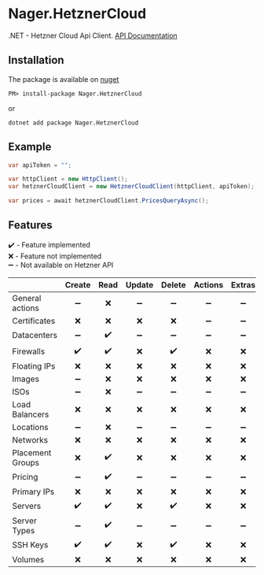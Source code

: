 # Nager.HetznerCloud

.NET - Hetzner Cloud Api Client. [API Documentation](https://docs.hetzner.cloud)


## Installation

The package is available on [nuget](https://www.nuget.org/packages/Nager.HetznerCloud)
```
PM> install-package Nager.HetznerCloud
```

or

```
dotnet add package Nager.HetznerCloud
```

## Example

```cs
var apiToken = "";

var httpClient = new HttpClient();
var hetznerCloudClient = new HetznerCloudClient(httpClient, apiToken);

var prices = await hetznerCloudClient.PricesQueryAsync();
```

## Features

:heavy_check_mark: - Feature implemented\
:x: - Feature not implemented\
:heavy_minus_sign:  - Not available on Hetzner API


|  | Create | Read | Update | Delete | Actions | Extras |
|--|:--:|:--:|:--:|:--:|:--:|:--:|
| General actions | :heavy_minus_sign: | :x: | :heavy_minus_sign: | :heavy_minus_sign: | :heavy_minus_sign: | :heavy_minus_sign: |
| Certificates | :x: | :x: | :x: | :x: | :heavy_minus_sign: | :heavy_minus_sign: |
| Datacenters | :heavy_minus_sign: | :heavy_check_mark: | :heavy_minus_sign: | :heavy_minus_sign: | :heavy_minus_sign: | :heavy_minus_sign: |
| Firewalls | :heavy_check_mark: | :heavy_check_mark: | :x: | :heavy_check_mark: | :x: | :x: |
| Floating IPs | :x: | :x: | :x: | :x: | :x: | :x: |
| Images | :heavy_minus_sign: | :x: | :x: | :x: | :x: | :x: |
| ISOs | :heavy_minus_sign: | :x: | :heavy_minus_sign: | :heavy_minus_sign: | :heavy_minus_sign: | :heavy_minus_sign: |
| Load Balancers | :x: | :x: | :x: | :x: | :x: | :x: |
| Locations | :heavy_minus_sign: | :x: | :heavy_minus_sign: | :heavy_minus_sign: | :heavy_minus_sign: | :heavy_minus_sign: |
| Networks | :x: | :x: | :x: | :x: | :x: | :x: |
| Placement Groups | :x: | :heavy_check_mark: | :x: | :x: | :x: | :x: |
| Pricing | :heavy_minus_sign: | :heavy_check_mark: | :heavy_minus_sign: | :heavy_minus_sign: | :heavy_minus_sign: | :heavy_minus_sign: |
| Primary IPs | :x: | :x: | :x: | :x: | :x: | :x: |
| Servers | :heavy_check_mark: | :heavy_check_mark: | :x: | :heavy_check_mark: | :x: | :x: |
| Server Types | :heavy_minus_sign: | :heavy_check_mark: | :heavy_minus_sign: | :heavy_minus_sign: | :heavy_minus_sign: | :heavy_minus_sign: |
| SSH Keys | :heavy_check_mark: | :heavy_check_mark: | :x: | :heavy_check_mark: | :x: | :x: |
| Volumes | :x: | :x: | :x: | :x: | :x: | :x: |
